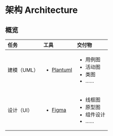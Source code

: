# 架构 Architecture

## 概览

<table>
  <thead>
    <tr>
      <th style="text-align:left">&#x4EFB;&#x52A1;</th>
      <th style="text-align:left"><b>&#x5DE5;&#x5177;</b>
      </th>
      <th style="text-align:left">&#x4EA4;&#x4ED8;&#x7269;</th>
    </tr>
  </thead>
  <tbody>
    <tr>
      <td style="text-align:left">&#x5EFA;&#x6A21;&#xFF08;UML&#xFF09;</td>
      <td style="text-align:left">
        <p></p>
        <ul>
          <li><a href="https://plantuml.com/">Plantuml</a>
          </li>
        </ul>
        <p></p>
      </td>
      <td style="text-align:left">
        <p></p>
        <ul>
          <li>&#x7528;&#x4F8B;&#x56FE;</li>
          <li>&#x6D3B;&#x52A8;&#x56FE;</li>
          <li>&#x7C7B;&#x56FE;</li>
          <li>&#x2026;&#x2026;</li>
        </ul>
      </td>
    </tr>
    <tr>
      <td style="text-align:left">&#x8BBE;&#x8BA1;&#xFF08;UI&#xFF09;</td>
      <td style="text-align:left">
        <p></p>
        <ul>
          <li><a href="https://figma.com">Figma</a>
          </li>
        </ul>
      </td>
      <td style="text-align:left">
        <p></p>
        <ul>
          <li>&#x7EBF;&#x6846;&#x56FE;</li>
          <li>&#x539F;&#x578B;&#x56FE;</li>
          <li>&#x7EC4;&#x4EF6;&#x8BBE;&#x8BA1;</li>
          <li>&#x2026;&#x2026;</li>
        </ul>
      </td>
    </tr>
  </tbody>
</table>

### 

